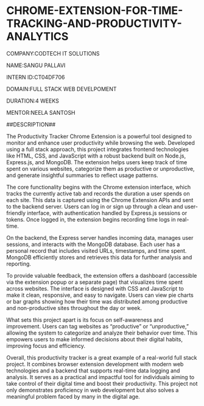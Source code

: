 # CHROME-EXTENSION-FOR-TIME-TRACKING-AND-PRODUCTIVITY-ANALYTICS
COMPANY:CODTECH IT SOLUTIONS

NAME:SANGU PALLAVI

INTERN ID:CT04DF706

DOMAIN:FULL STACK WEB DEVELPOMENT

DURATION:4 WEEKS

MENTOR:NEELA SANTOSH

##DESCRIPTION## 

The Productivity Tracker Chrome Extension is a powerful tool designed to monitor and enhance user productivity while browsing the web. Developed using a full stack approach, this project integrates frontend technologies like HTML, CSS, and JavaScript with a robust backend built on Node.js, Express.js, and MongoDB. The extension helps users keep track of time spent on various websites, categorize them as productive or unproductive, and generate insightful summaries to reflect usage patterns.

The core functionality begins with the Chrome extension interface, which tracks the currently active tab and records the duration a user spends on each site. This data is captured using the Chrome Extension APIs and sent to the backend server. Users can log in or sign up through a clean and user-friendly interface, with authentication handled by Express.js sessions or tokens. Once logged in, the extension begins recording time logs in real-time.

On the backend, the Express server handles incoming data, manages user sessions, and interacts with the MongoDB database. Each user has a personal record that includes visited URLs, timestamps, and time spent. MongoDB efficiently stores and retrieves this data for further analysis and reporting.

To provide valuable feedback, the extension offers a dashboard (accessible via the extension popup or a separate page) that visualizes time spent across websites. The interface is designed with CSS and JavaScript to make it clean, responsive, and easy to navigate. Users can view pie charts or bar graphs showing how their time was distributed among productive and non-productive sites throughout the day or week.

What sets this project apart is its focus on self-awareness and improvement. Users can tag websites as “productive” or “unproductive,” allowing the system to categorize and analyze their behavior over time. This empowers users to make informed decisions about their digital habits, improving focus and efficiency.

Overall, this productivity tracker is a great example of a real-world full stack project. It combines browser extension development with modern web technologies and a backend that supports real-time data logging and analysis. It serves as a practical and impactful tool for individuals aiming to take control of their digital time and boost their productivity. This project not only demonstrates proficiency in web development but also solves a meaningful problem faced by many in the digital age. 
